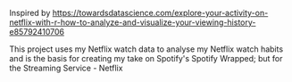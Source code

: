 Inspired by https://towardsdatascience.com/explore-your-activity-on-netflix-with-r-how-to-analyze-and-visualize-your-viewing-history-e85792410706

This project uses my Netflix watch data to analyse my Netflix watch habits and is the basis for creating my take on Spotify's Spotify Wrapped; but for the Streaming Service - Netflix
